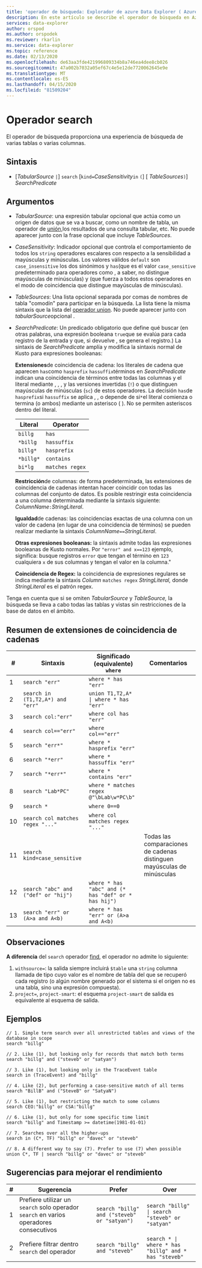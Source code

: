 ```yaml
---
title: 'operador de búsqueda: Explorador de azure Data Explorer ( Azure Data Explorer) Microsoft Docs'
description: En este artículo se describe el operador de búsqueda en Azure Data Explorer.
services: data-explorer
author: orspod
ms.author: orspodek
ms.reviewer: rkarlin
ms.service: data-explorer
ms.topic: reference
ms.date: 02/13/2020
ms.openlocfilehash: de63aa3fde421996809334b8a746ea4dee8cb026
ms.sourcegitcommit: 47a002b7032a05ef67c4e5e12de7720062645e9e
ms.translationtype: MT
ms.contentlocale: es-ES
ms.lasthandoff: 04/15/2020
ms.locfileid: "81509204"
---
```

# <a name="search-operator"></a>Operador search

El operador de búsqueda proporciona una experiencia de búsqueda de varias tablas o varias columnas.

## <a name="syntax"></a>Sintaxis

* [*TabularSource* `|`] `search` [`kind=`*CaseSensitivity*`in` `(`] [ *TableSources*`)`] *SearchPredicate*

## <a name="arguments"></a>Argumentos

* *TabularSource*: una expresión tabular opcional que actúa como un origen de datos que se va a buscar, como un nombre de tabla, un operador de [unión,](unionoperator.md)los resultados de una consulta tabular, etc. No puede aparecer junto con la frase opcional que incluye *TableSources*.

* *CaseSensitivity*: Indicador opcional que controla el comportamiento de todos los `string` operadores escalares con respecto a la sensibilidad a mayúsculas y minúsculas. Los valores válidos `default` son `case_insensitive` los dos sinónimos y `has`(que es el valor `case_sensitive` predeterminado para operadores como , a saber, no distingue mayúsculas de minúsculas) y (que fuerza a todos estos operadores en el modo de coincidencia que distingue mayúsculas de minúsculas).

* *TableSources*: Una lista opcional separada por comas de nombres de tabla "comodín" para participar en la búsqueda.
  La lista tiene la misma sintaxis que la lista del [operador union](unionoperator.md).
  No puede aparecer junto con *tabularSource*opcional .

* *SearchPredicate*: Un predicado obligatorio que define qué buscar (en otras palabras, una expresión booleana `true`que se evalúa para cada registro de la entrada y que, si devuelve , se genera el registro.) La sintaxis de *SearchPredicate* amplía y modifica la sintaxis normal de Kusto para expresiones booleanas:

  **Extensiones**de coincidencia de cadena: los literales de cadena que aparecen `has`como `hasprefix` `hassuffix`términos en *SearchPredicate* indican una coincidencia de términos entre todas las columnas y el literal mediante , , , y las versiones invertidas (`!`) o que distinguen mayúsculas de minúsculas (`sc`) de estos operadores. La decisión `has`de `hasprefix`si `hassuffix` se aplica , , o depende de si`*`el literal comienza o termina (o ambos) mediante un asterisco ( ). No se permiten asteriscos dentro del literal.

    |Literal   |Operator   |
    |----------|-----------|
    |`billg`   |`has`      |
    |`*billg`  |`hassuffix`|
    |`billg*`  |`hasprefix`|
    |`*billg*` |`contains` |
    |`bi*lg`   |`matches regex`|

  **Restricción**de columnas: de forma predeterminada, las extensiones de coincidencia de cadenas intentan hacer coincidir con todas las columnas del conjunto de datos. Es posible restringir esta coincidencia a una columna determinada mediante la sintaxis siguiente: *ColumnName*`:`*StringLiteral*.

  **Igualdad**de cadenas: las coincidencias exactas de una columna con un valor de cadena (en lugar de una coincidencia de términos) se pueden realizar mediante la sintaxis *ColumnName*`==`*StringLiteral*.

  **Otras expresiones booleanas:** la sintaxis admite todas las expresiones booleanas de Kusto normales.
    Por `"error" and x==123` ejemplo, significa: busque registros `error` que tengan el término en `123` cualquiera `x` de sus columnas y tengan el valor en la columna."

  **Coincidencia de Regex:** la coincidencia de expresiones regulares se indica mediante la sintaxis *Column* `matches regex` *StringLiteral,* donde *StringLiteral* es el patrón regex.

Tenga en cuenta que si se omiten *TabularSource* y *TableSource,* la búsqueda se lleva a cabo todas las tablas y vistas sin restricciones de la base de datos en el ámbito.

## <a name="summary-of-string-matching-extensions"></a>Resumen de extensiones de coincidencia de cadenas

  |# |Sintaxis                                 |Significado (equivalente) `where`           |Comentarios|
  |--|---------------------------------------|---------------------------------------|--------|
  | 1|`search "err"`                         |`where * has "err"`                    ||
  | 2|`search in (T1,T2,A*) and "err"`       |<code>union T1,T2,A* &#124; where * has "err"<code>   ||
  | 3|`search col:"err"`                     |`where col has "err"`                  ||
  | 4|`search col=="err"`                    |`where col=="err"`                     ||
  | 5|`search "err*"`                        |`where * hasprefix "err"`              ||
  | 6|`search "*err"`                        |`where * hassuffix "err"`              ||
  | 7|`search "*err*"`                       |`where * contains "err"`               ||
  | 8|`search "Lab*PC"`                      |`where * matches regex @"\bLab\w*PC\b"`||
  | 9|`search *`                             |`where 0==0`                           ||
  |10|`search col matches regex "..."`       |`where col matches regex "..."`        ||
  |11|`search kind=case_sensitive`           |                                       |Todas las comparaciones de cadenas distinguen mayúsculas de minúsculas|
  |12|`search "abc" and ("def" or "hij")`    |`where * has "abc" and (* has "def" or * has hij")`||
  |13|`search "err" or (A>a and A<b)`        |`where * has "err" or (A>a and A<b)`   ||

## <a name="remarks"></a>Observaciones

**A diferencia** del `search` operador [find](findoperator.md), el operador no admite lo siguiente:

1. `withsource=`: la salida siempre incluirá `$table` una `string` columna llamada de tipo cuyo valor es el nombre de tabla del que se recuperó cada registro (o algún nombre generado por el sistema si el origen no es una tabla, sino una expresión compuesta).
2. `project=`, `project-smart`: el esquema `project-smart` de salida es equivalente al esquema de salida.

## <a name="examples"></a>Ejemplos

```kusto
// 1. Simple term search over all unrestricted tables and views of the database in scope
search "billg"

// 2. Like (1), but looking only for records that match both terms
search "billg" and ("steveb" or "satyan")

// 3. Like (1), but looking only in the TraceEvent table
search in (TraceEvent) and "billg"

// 4. Like (2), but performing a case-sensitive match of all terms
search "BillB" and ("SteveB" or "SatyaN")

// 5. Like (1), but restricting the match to some columns
search CEO:"billg" or CSA:"billg"

// 6. Like (1), but only for some specific time limit
search "billg" and Timestamp >= datetime(1981-01-01)

// 7. Searches over all the higher-ups
search in (C*, TF) "billg" or "davec" or "steveb"

// 8. A different way to say (7). Prefer to use (7) when possible
union C*, TF | search "billg" or "davec" or "steveb"
```

## <a name="performance-tips"></a>Sugerencias para mejorar el rendimiento

  |# |Sugerencia                                                                                  |Prefer                                        |Over                                                                    |
  |--|-------------------------------------------------------------------------------------|----------------------------------------------|------------------------------------------------------------------------|
  | 1| Prefiere utilizar un `search` solo operador `search` en varios operadores consecutivos|`search "billg" and ("steveb" or "satyan")`   |<code>search "billg" &#124; search "steveb" or "satyan"<code>           ||
  | 2| Prefiere filtrar dentro `search` del operador                                       |`search "billg" and "steveb"`                 |<code>search * &#124; where * has "billg" and * has "steveb"<code>      ||
